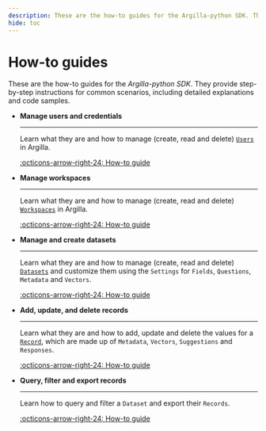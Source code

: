 ```yaml
---
description: These are the how-to guides for the Argilla-python SDK. They provide step-by-step instructions for common scenarios, including detailed explanations and code samples.
hide: toc
---
```


# How-to guides

These are the how-to guides for the *Argilla-python SDK*. They provide step-by-step instructions for common scenarios, including detailed explanations and code samples.

<div class="grid cards" markdown>

-   __Manage users and credentials__

    ---

    Learn what they are and how to manage (create, read and delete) [`Users`](user.md) in Argilla.

    [:octicons-arrow-right-24: How-to guide](user.md)

-   __Manage workspaces__

    ---

    Learn what they are and how to manage (create, read and delete) [`Workspaces`](workspace.md) in Argilla.

    [:octicons-arrow-right-24: How-to guide](workspace.md)

-   __Manage and create datasets__

    ---

    Learn what they are and how to manage (create, read and delete) [`Datasets`](dataset.md) and customize them using the `Settings` for `Fields`, `Questions`,  `Metadata` and `Vectors`.

    [:octicons-arrow-right-24: How-to guide](dataset.md)

-   __Add, update, and delete records__

    ---

    Learn what they are and how to add, update and delete the values for a [`Record`](record.md), which are made up of `Metadata`, `Vectors`, `Suggestions` and `Responses`.

    [:octicons-arrow-right-24: How-to guide](record.md)

-   __Query, filter and export records__

    ---

    Learn how to query and filter a `Dataset` and export their `Records`.

    [:octicons-arrow-right-24: How-to guide](query_export.md)

<!-- -   :material-scale-balance:{ .lg .middle } __Distribute annotation work__

    ---

    Learn how to distribute [`Records`](#) to [`Users`](#) and [`Workspaces`](#) for managing annotation efforts the way you require.

    [:octicons-arrow-right-24: License](#)

-   :material-scale-balance:{ .lg .middle } __Evaluate annotators and models with metrics and KPIs__

    ---

    Learn how to evaluate [`Users`](#) and Models with [`Metrics`](#) and [`KPIs`](#) to ensure the quality of your data, models and annotations.

    [:octicons-arrow-right-24: License](#)

-   :material-scale-balance:{ .lg .middle } __Fine-tune a model__

    ---

    Learn how to fine-tune your own model with [`transformers`](#) and take ownership of your data and models.

    [:octicons-arrow-right-24: License](#) -->

</div>